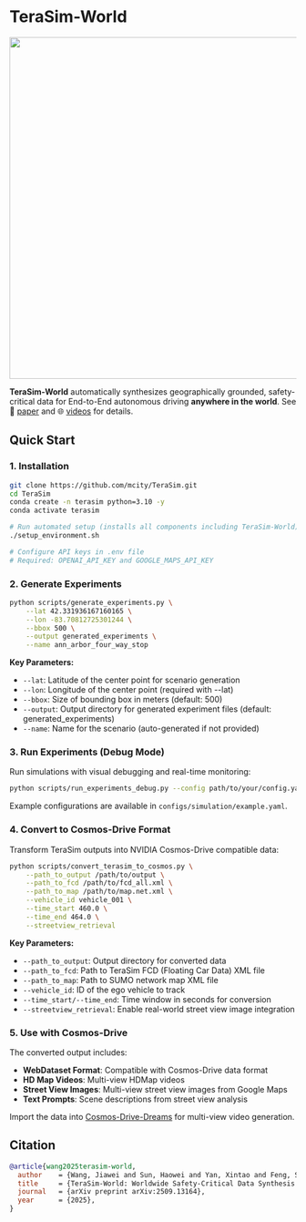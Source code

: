 # TeraSim-World

<div align="center">
<img src="figure/TeraSim_World.png" height="600px">
</div>

**TeraSim-World** automatically synthesizes geographically grounded, safety-critical data for End-to-End autonomous driving **anywhere in the world**. See 📄 [paper](https://arxiv.org/abs/2503.03629) and 🌐 [videos](https://wjiawei.com/terasim-world-web/) for details.



## Quick Start

### 1. Installation

```bash
git clone https://github.com/mcity/TeraSim.git
cd TeraSim
conda create -n terasim python=3.10 -y
conda activate terasim

# Run automated setup (installs all components including TeraSim-World)
./setup_environment.sh

# Configure API keys in .env file
# Required: OPENAI_API_KEY and GOOGLE_MAPS_API_KEY
```

### 2. Generate Experiments

```bash
python scripts/generate_experiments.py \
    --lat 42.331936167160165 \
    --lon -83.70812725301244 \
    --bbox 500 \
    --output generated_experiments \
    --name ann_arbor_four_way_stop
```

**Key Parameters:**
- `--lat`: Latitude of the center point for scenario generation
- `--lon`: Longitude of the center point (required with --lat)
- `--bbox`: Size of bounding box in meters (default: 500)
- `--output`: Output directory for generated experiment files (default: generated_experiments)
- `--name`: Name for the scenario (auto-generated if not provided)

### 3. Run Experiments (Debug Mode)

Run simulations with visual debugging and real-time monitoring:

```bash
python scripts/run_experiments_debug.py --config path/to/your/config.yaml
```

Example configurations are available in `configs/simulation/example.yaml`.

### 4. Convert to Cosmos-Drive Format

Transform TeraSim outputs into NVIDIA Cosmos-Drive compatible data:

```bash
python scripts/convert_terasim_to_cosmos.py \
    --path_to_output /path/to/output \
    --path_to_fcd /path/to/fcd_all.xml \
    --path_to_map /path/to/map.net.xml \
    --vehicle_id vehicle_001 \
    --time_start 460.0 \
    --time_end 464.0 \
    --streetview_retrieval
```

**Key Parameters:**
- `--path_to_output`: Output directory for converted data
- `--path_to_fcd`: Path to TeraSim FCD (Floating Car Data) XML file
- `--path_to_map`: Path to SUMO network map XML file
- `--vehicle_id`: ID of the ego vehicle to track
- `--time_start/--time_end`: Time window in seconds for conversion
- `--streetview_retrieval`: Enable real-world street view image integration

### 5. Use with Cosmos-Drive

The converted output includes:
- **WebDataset Format**: Compatible with Cosmos-Drive data format
- **HD Map Videos**: Multi-view HDMap videos
- **Street View Images**: Multi-view street view images from Google Maps
- **Text Prompts**: Scene descriptions from street view analysis

Import the data into [Cosmos-Drive-Dreams](https://github.com/nv-tlabs/Cosmos-Drive-Dreams) for multi-view video generation.


## Citation

```bibtex
@article{wang2025terasim-world,
  author    = {Wang, Jiawei and Sun, Haowei and Yan, Xintao and Feng, Shuo and Gao, Jun and Liu, Henry},
  title     = {TeraSim-World: Worldwide Safety-Critical Data Synthesis for End-to-End Autonomous Driving},
  journal   = {arXiv preprint arXiv:2509.13164},
  year      = {2025},
}
```